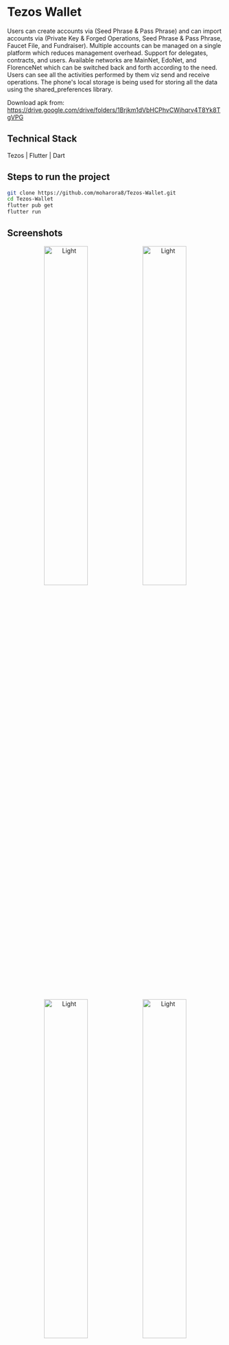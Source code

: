 # Tezos Wallet 

Users can create accounts via (Seed Phrase & Pass Phrase) and can import accounts via (Private Key & Forged Operations, Seed Phrase & Pass Phrase, Faucet File, and Fundraiser). Multiple accounts can be managed on a single platform which reduces management overhead. Support for delegates, contracts, and users. Available networks are MainNet, EdoNet, and FlorenceNet which can be switched back and forth according to the need. Users can see all the activities performed by them viz send and receive operations. The phone's local storage is being used for storing all the data using the shared_preferences library.

Download apk from: https://drive.google.com/drive/folders/1Brjkm1dVbHCPhvCWjhqrv4T8Yk8TgVPG 

## Technical Stack 

Tezos | Flutter | Dart 

## Steps to run the project
```bash
git clone https://github.com/moharora8/Tezos-Wallet.git
cd Tezos-Wallet
flutter pub get
flutter run
```

## Screenshots

<p align="center">
  <img alt="Light" src="https://user-images.githubusercontent.com/45122810/129529507-1c7dcf0f-b37b-46f4-ba67-de917bf9486b.jpg" width="45%">
   <img alt="Light" src="https://user-images.githubusercontent.com/45122810/129529510-b35f916c-d8a0-40b5-a5b1-29a803d3c2dd.jpg" width="45%">
   <img alt="Light" src="https://user-images.githubusercontent.com/45122810/129529514-e8060b1f-cfc0-4ee8-854d-e41eceb3427a.jpg" width="45%">
   <img alt="Light" src="https://user-images.githubusercontent.com/45122810/129529518-ac739d28-94b3-4b5c-b6bd-849b08794936.jpg" width="45%">
  <img alt="Light" src="https://user-images.githubusercontent.com/45122810/129529501-95572f50-8530-47ef-8384-b65eea9f61d5.jpg" width="45%">
   <img alt="Light" src="https://user-images.githubusercontent.com/45122810/129529521-a979e621-f4be-44ec-a826-19655afbdd03.jpg" width="45%">
   <img alt="Light" src="https://user-images.githubusercontent.com/45122810/129529556-5c8a8b76-7a72-42e9-9e1e-ef49d2985349.jpg" width="45%">
   <img alt="Light" src="https://user-images.githubusercontent.com/45122810/129529559-f2c866ff-2701-4406-894d-31b9ac04d623.jpg" width="45%">
&nbsp; &nbsp; &nbsp; &nbsp;
  <img alt="Dark" src="https://user-images.githubusercontent.com/45122810/129529527-fa1b0175-06d2-4d50-9e39-098c00331b75.jpg" width="45%">
  <img alt="Dark" src="https://user-images.githubusercontent.com/45122810/129529529-372c474c-0ca4-4cbd-8f61-e82ad300ff58.jpg" width="45%">
  <img alt="Dark" src="https://user-images.githubusercontent.com/45122810/129529534-1c41dc17-a8ff-47ae-b8d6-df527579a0ac.jpg" width="45%">
  <img alt="Dark" src="https://user-images.githubusercontent.com/45122810/129529537-31d99ac9-07a2-4309-ab74-e0962d7f333f.jpg" width="45%">
   <img alt="Dark" src="https://user-images.githubusercontent.com/45122810/129529519-22f91b60-2ca0-48e6-81e4-06294b8f22a4.jpg" width="45%">
  <img alt="Dark" src="https://user-images.githubusercontent.com/45122810/129529544-43d32786-e46f-4d5b-a814-b8ba58a298b3.jpg" width="45%">
    <img alt="Dark" src="https://user-images.githubusercontent.com/45122810/129529548-8291b48f-3604-4398-9479-42aec650fc3d.jpg" width="45%">

</p>

